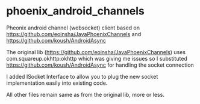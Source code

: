 # phoenix_android_channels
Pheonix android channel (websocket) client based on https://github.com/eoinsha/JavaPhoenixChannels and https://github.com/koush/AndroidAsync

The original lib (https://github.com/eoinsha/JavaPhoenixChannels) uses com.squareup.okhttp:okhttp
which was giving me issues so I substituted https://github.com/koush/AndroidAsync for handling the socket connection

I added ISocket Interface to allow you to plug the new socket implementation easily into existing code.

All other files remain same as from the original lib, more or less.
